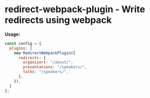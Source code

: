 # redirect-webpack-plugin - Write redirects using webpack

**Usage:**

```javascript
const config = {
  plugins: [
    new RedirectWebpackPlugin({
      redirects: {
        organizers: "/about/",
        presentations: "/speakers/",
        talks: "/speakers/",
      },
    }),
  ]
};
```
